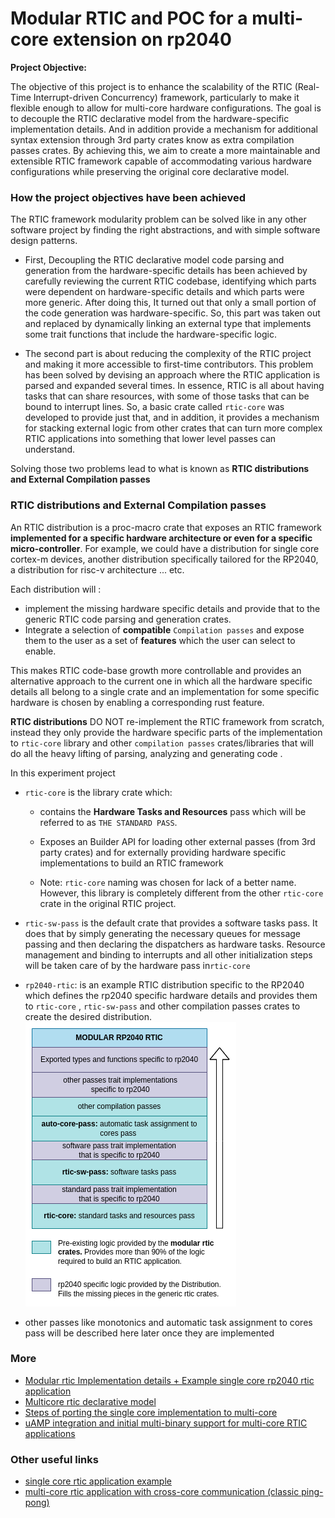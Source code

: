 # Modular RTIC and POC for a multi-core extension on rp2040

**Project Objective:** 

The objective of this project is to enhance the scalability of the RTIC (Real-Time Interrupt-driven Concurrency) framework, particularly to make it flexible enough to allow for multi-core hardware configurations. The goal is to decouple the RTIC declarative model from the hardware-specific implementation details. And in addition provide a mechanism for additional syntax extension through 3rd party crates know as extra compilation passes crates. By achieving this, we aim to create a more maintainable and extensible RTIC framework capable of accommodating various hardware configurations while preserving the original core declarative model.

### How the project objectives have been achieved
The RTIC framework modularity problem can be solved like in any other software project by finding the right abstractions, and with simple software design patterns. 

- First, Decoupling the RTIC declarative model code parsing and generation from the hardware-specific details has been achieved by carefully reviewing the current RTIC codebase, identifying which parts were dependent on hardware-specific details and which parts were more generic. After doing this, It turned out that only a small portion of the code generation was hardware-specific. So, this part was taken out and replaced by dynamically linking an external type that implements some trait functions that include the hardware-specific logic. 

- The second part is about reducing the complexity of the RTIC project and making it more accessible to first-time contributors. This problem has been solved by devising an approach where the RTIC application is parsed and expanded several times. In essence, RTIC is all about having tasks that can share resources, with some of those tasks that can be bound to interrupt lines. So, a basic crate called `rtic-core` was developed to provide just that, and in addition, it provides a mechanism for stacking external logic from other crates that can turn more complex RTIC applications into something that lower level passes can understand. 

Solving those two problems lead to what is known as **RTIC distributions and External Compilation passes**

### **RTIC distributions** and External Compilation passes

An RTIC distribution is a proc-macro crate that exposes an RTIC framework **implemented for a specific hardware architecture or even for a specific micro-controller**. For example, we could have a distribution for single core cortex-m devices, another distribution specifically tailored for the RP2040, a distribution for risc-v architecture ... etc. 

Each distribution will :

- implement the missing hardware specific details and provide that to the generic RTIC code parsing and generation crates.
- Integrate a selection of **compatible** `Compilation passes` and expose them to the user as a set of **features** which the user can select to enable.

This makes RTIC code-base growth more controllable and provides an alternative approach to the current one in which all the hardware specific details all belong to a single crate and an implementation for some specific hardware is chosen by enabling a corresponding rust feature. 

**RTIC distributions** DO NOT re-implement the RTIC framework from scratch, instead they only provide the hardware specific parts of the implementation to `rtic-core` library  and other `compilation passes` crates/libraries that will do all the heavy lifting of parsing, analyzing and generating code .

In this experiment project

- `rtic-core` is the library crate which:

  - contains the **Hardware Tasks and Resources** pass which will be referred to as `THE STANDARD PASS`.

  - Exposes an Builder API for loading other external passes (from 3rd party crates) and for externally providing hardware specific implementations to build an RTIC framework
  - Note: `rtic-core` naming was chosen for lack of a better name. However, this library is completely different from the other `rtic-core` crate in the original RTIC project. 

- `rtic-sw-pass` is the default crate that provides a software tasks pass. It does that by simply generating the necessary queues for message passing and then declaring the dispatchers as hardware tasks. Resource management and binding to interrupts and all other initialization steps will be taken care of by the hardware pass in`rtic-core`

- `rp2040-rtic`: is an example RTIC distribution specific to the RP2040 which defines the rp2040 specific hardware details and provides them to  `rtic-core` , `rtic-sw-pass` and other compilation passes crates to create the desired distribution.  
![stack](rp2040_rtic.png)  

- other passes like monotonics and automatic task assignment to cores pass will be described here later once they are implemented



### More

- [Modular rtic Implementation details + Example single core rp2040 rtic application](modular_rtic_impl.md)
- [Multicore rtic declarative model](rtic_mc.md)
- [Steps of porting the single core implementation to multi-core](rtic_mc_steps.md)
- [uAMP integration and initial multi-binary support for multi-core RTIC applications](microamp_integration.md)

### Other useful links
- [single core rtic application example](rp2040-rtic/examples/hello_rtic.rs) 
- [multi-core rtic application with cross-core communication (classic ping-pong)](rp2040-rtic/examples/ping_pong.rs)  
